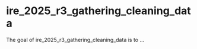 
# ire_2025_r3_gathering_cleaning_data

<!-- badges: start -->
<!-- badges: end -->

The goal of ire_2025_r3_gathering_cleaning_data is to ...

